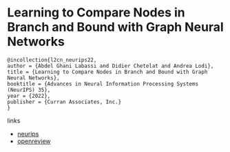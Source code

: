 # Learning to Compare Nodes in Branch and Bound with Graph Neural Networks

```
@incollection{l2cn_neurips22,
author = {Abdel Ghani Labassi and Didier Chetelat and Andrea Lodi},
title = {Learning to Compare Nodes in Branch and Bound with Graph Neural Networks},
booktitle = {Advances in Neural Information Processing Systems (NeurIPS) 35},
year = {2022},
publisher = {Curran Associates, Inc.}
}
```

links
- [neurips](https://nips.cc/Conferences/2022/Schedule?showEvent=52845)
- [openreview](https://openreview.net/forum?id=0VhrZPJXcTU)
